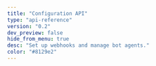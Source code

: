 ```yaml
---
title: "Configuration API"
type: "api-reference"
version: "0.2"
dev_preview: false
hide_from_menu: true
desc: "Set up webhooks and manage bot agents."
color: "#8129e2"
---
```

